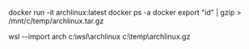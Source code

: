 docker run -it archlinux:latest
docker ps -a 
docker export "id" | gzip > /mnt/c/temp/archlinux.tar.gz


wsl --import arch c:\wsl\archlinux c:\temp\archlinux.gz